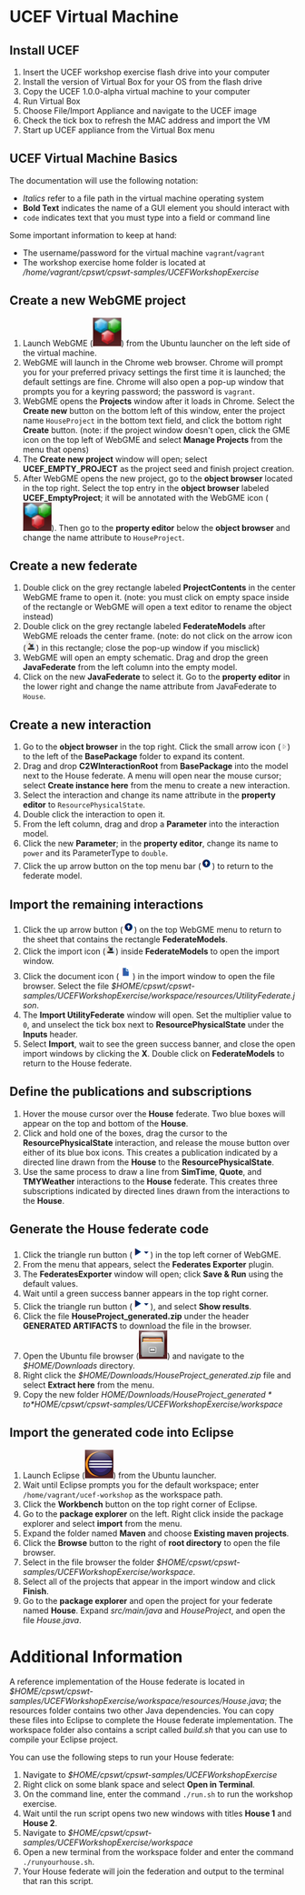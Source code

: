 # UCEF Virtual Machine
## Install UCEF

1. Insert the UCEF workshop exercise flash drive into your computer
1. Install the version of Virtual Box for your OS from the flash drive
1. Copy the UCEF 1.0.0-alpha virtual machine to your computer
1. Run Virtual Box 
1. Choose File/Import Appliance and navigate to the UCEF image
1. Check the tick box to refresh the MAC address and import the VM
1. Start up UCEF appliance from the Virtual Box menu

## UCEF Virtual Machine Basics

The documentation will use the following notation:

- *Italics* refer to a file path in the virtual machine operating system
- **Bold Text** indicates the name of a GUI element you should interact with
- `code` indicates text that you must type into a field or command line

Some important information to keep at hand:

- The username/password for the virtual machine `vagrant`/`vagrant`
- The workshop exercise home folder is located at */home/vagrant/cpswt/cpswt-samples/UCEFWorkshopExercise*

## Create a new WebGME project

1. Launch WebGME (![WebGME Icon](images/webgme-icon.png)) from the Ubuntu launcher on the left side of the virtual machine.
1. WebGME will launch in the Chrome web browser. Chrome will prompt you for your preferred privacy settings the first time it is launched; the default settings are fine. Chrome will also open a pop-up window that prompts you for a keyring password; the password is `vagrant`.
1. WebGME opens the **Projects** window after it loads in Chrome. Select the **Create new** button on the bottom left of this window, enter the project name `HouseProject` in the bottom text field, and click the bottom right **Create** button. (note: if the project window doesn't open, click the GME icon on the top left of WebGME and select **Manage Projects** from the menu that opens)
1. The **Create new project** window will open; select **UCEF\_EMPTY\_PROJECT** as the project seed and finish project creation.
1. After WebGME opens the new project, go to the **object browser** located in the top right. Select the top entry in the **object browser** labeled **UCEF\_EmptyProject**; it will be annotated with the WebGME icon (![WebGME Icon](images/webgme-icon.png)). Then go to the **property editor** below the **object browser** and change the name attribute to `HouseProject`.

## Create a new federate

1. Double click on the grey rectangle labeled **ProjectContents** in the center WebGME frame to open it. (note: you must click on empty space inside of the rectangle or WebGME will open a text editor to rename the object instead)
1. Double click on the grey rectangle labeled **FederateModels** after WebGME reloads the center frame. (note: do not click on the arrow icon (![Import Icon](images/import-icon.png)) in this rectangle; close the pop-up window if you misclick)
1. WebGME will open an empty schematic. Drag and drop the green **JavaFederate** from the left column into the empty model.
1. Click on the new **JavaFederate** to select it. Go to the **property editor** in the lower right and change the name attribute from JavaFederate to `House`.

## Create a new interaction

1. Go to the **object browser** in the top right. Click the small arrow icon (![Expand Icon](images/expand-icon.png)) to the left of the **BasePackage** folder to expand its content.
1. Drag and drop **C2WInteractionRoot** from **BasePackage** into the model next to the House federate. A menu will open near the mouse cursor; select **Create instance here** from the menu to create a new interaction.
1. Select the interaction and change its name attribute in the **property editor** to `ResourcePhysicalState`.
1. Double click the interaction to open it.
1. From the left column, drag and drop a **Parameter** into the interaction model.
1. Click the new **Parameter**; in the **property editor**, change its name to `power` and its ParameterType to `double`.
1. Click the up arrow button on the top menu bar (![Go to parent](images/parent-icon.png)) to return to the federate model.

## Import the remaining interactions

1. Click the up arrow button (![Go to parent](images/parent-icon.png)) on the top WebGME menu to return to the sheet that contains the rectangle **FederateModels**.
1. Click the import icon (![Import Icon](images/import-icon.png)) inside **FederateModels** to open the import window.
1. Click the document icon (![Document Icon](images/document-icon.png)) in the import window to open the file browser. Select the file *$HOME/cpswt/cpswt-samples/UCEFWorkshopExercise/workspace/resources/UtilityFederate.json*.
1. The **Import UtilityFederate** window will open. Set the multiplier value to `0`, and unselect the tick box next to **ResourcePhysicalState** under the **Inputs** header.
1. Select **Import**, wait to see the green success banner, and close the open import windows by clicking the **X**. Double click on **FederateModels** to return to the House federate.

## Define the publications and subscriptions

1. Hover the mouse cursor over the **House** federate. Two blue boxes will appear on the top and bottom of the **House**.
1. Click and hold one of the boxes, drag the cursor to the  **ResourcePhysicalState** interaction, and release the mouse button over either of its blue box icons. This creates a publication indicated by a directed line drawn from the **House** to the **ResourcePhysicalState**.
1. Use the same process to draw a line from **SimTime**, **Quote**, and **TMYWeather** interactions to the **House** federate. This creates three subscriptions indicated by directed lines drawn from the interactions to the **House**.

## Generate the House federate code

1. Click the triangle run button (![Execute button](images/run-icon.png)) in the top left corner of WebGME.
1. From the menu that appears, select the **Federates Exporter** plugin.
1. The **FederatesExporter** window will open; click **Save & Run** using the default values.
1. Wait until a green success banner appears in the top right corner.
1. Click the triangle run button (![Execute button](images/run-icon.png)), and select **Show results**.
1. Click the file **HouseProject\_generated.zip** under the header **GENERATED ARTIFACTS** to download the file in the browser.
1. Open the Ubuntu file browser (![File browser](images/explorer-icon.png)) and navigate to the *$HOME/Downloads* directory.
1. Right click the *$HOME/Downloads/HouseProject\_generated.zip* file and select **Extract here** from the menu.
1. Copy the new folder *$HOME/Downloads/HouseProject\_generated* to *$HOME/cpswt/cpswt-samples/UCEFWorkshopExercise/workspace*

## Import the generated code into Eclipse

1. Launch Eclipse (![Eclipse icon](images/eclipse-icon.png)) from the Ubuntu launcher.
1. Wait until Eclipse prompts you for the default workspace; enter `/home/vagrant/ucef-workshop` as the workspace path.
1. Click the **Workbench** button on the top right corner of Eclipse.
1. Go to the **package explorer** on the left. Right click inside the package explorer and select **import** from the menu.
1. Expand the folder named **Maven** and choose **Existing maven projects**.
1. Click the **Browse** button to the right of **root directory** to open the file browser.
1. Select in the file browser the folder *$HOME/cpswt/cpswt-samples/UCEFWorkshopExercise/workspace*.
1. Select all of the projects that appear in the import window and click **Finish**.
1. Go to the **package explorer** and open the project for your federate named **House**. Expand *src/main/java* and *HouseProject*, and open the file *House.java*.

# Additional Information

A reference implementation of the House federate is located in *$HOME/cpswt/cpswt-samples/UCEFWorkshopExercise/workspace/resources/House.java*; the resources folder contains two other Java dependencies. You can copy these files into Eclipse to complete the House federate implementation. The workspace folder also contains a script called *build.sh* that you can use to compile your Eclipse project.

You can use the following steps to run your House federate:

1. Navigate to *$HOME/cpswt/cpswt-samples/UCEFWorkshopExercise*
1. Right click on some blank space and select **Open in Terminal**.
1. On the command line, enter the command `./run.sh` to run the workshop exercise.
1. Wait until the run script opens two new windows with titles **House 1** and **House 2**.
1. Navigate to *$HOME/cpswt/cpswt-samples/UCEFWorkshopExercise/workspace*
1. Open a new terminal from the workspace folder and enter the command `./runyourhouse.sh`.
1. Your House federate will join the federation and output to the terminal that ran this script.
